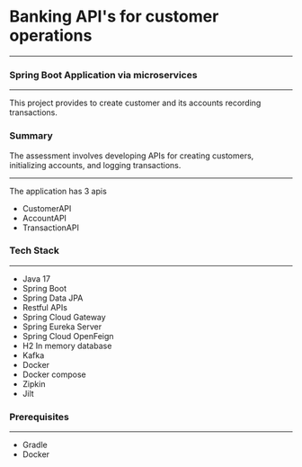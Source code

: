 # Banking API's for customer operations
___
### Spring Boot Application via microservices

---
This project provides to create customer and its accounts recording transactions.

### Summary
The assessment involves developing APIs for creating customers, initializing accounts, and logging transactions.

___
The application has 3 apis
* CustomerAPI
* AccountAPI
* TransactionAPI

### Tech Stack

---
- Java 17
- Spring Boot
- Spring Data JPA
- Restful APIs
- Spring Cloud Gateway
- Spring Eureka Server
- Spring Cloud OpenFeign
- H2 In memory database
- Kafka
- Docker
- Docker compose
- Zipkin
- Jilt

### Prerequisites

---
- Gradle
- Docker


